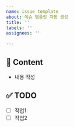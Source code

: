 ```yaml
---
name: issue template
about: 이슈 템플릿 자동 생성
title: ''
labels: ''
assignees: ''

---
```


## 📝 Content
- 내용 작성
## ✅ TODO
- [ ] 작업1
- [ ] 작업2
